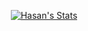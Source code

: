 <p align="center">
  <a href="https://github.com/puf17640" class="rich-diff-level-one">
    <img src="https://github-readme-stats.vercel.app/api?username=hasan-hasanov&title_color=333&text_color=777" alt="Hasan's Stats" >
  </a>
</p>

